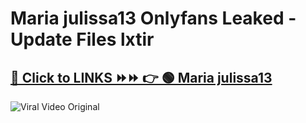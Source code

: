 
 # Maria julissa13 Onlyfans Leaked - Update Files lxtir

## <h2><a href="https://clipsfans.com/Maria_julissa13&ref=git">🔗 Click to LINKS ⏩⏩ 👉 🟢 Maria julissa13 </a></h2>

<a href="https://clipsfans.com/Maria_julissa13&ref=git" rel="nofollow" data-target="animated-image.originalLink"><img src="https://i.ibb.co.com/xMMVF88/686577567.gif" alt="Viral Video Original" style="max-width: 100%; display: inline-block;" data-target="animated-image.originalImage"></a>

